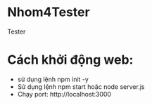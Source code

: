 # Nhom4Tester
Tester
# Cách khởi động web:
- sử dụng lệnh npm init -y
- Sử dụng lệnh npm start hoặc node server.js
- Chạy port:  http://localhost:3000
